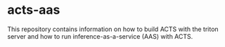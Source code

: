 # acts-aas

This repository contains information on how to build ACTS with the triton server and how to run inference-as-a-service (AAS) with ACTS. 
